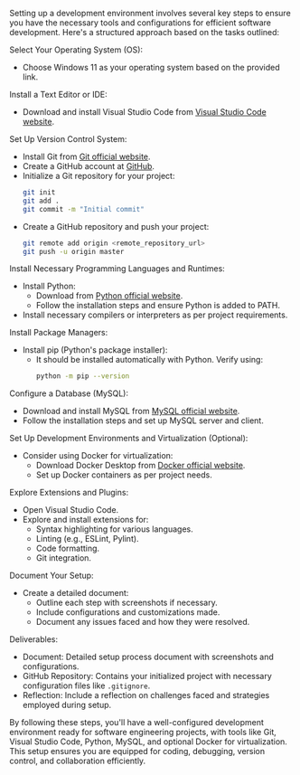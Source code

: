 Setting up a development environment involves several key steps to ensure you have the necessary tools and configurations for efficient software development. Here's a structured approach based on the tasks outlined:

Select Your Operating System (OS):
- Choose Windows 11 as your operating system based on the provided link.

 Install a Text Editor or IDE:
- Download and install Visual Studio Code from [Visual Studio Code website](https://code.visualstudio.com/Download).

 Set Up Version Control System:
- Install Git from [Git official website](https://git-scm.com/download/win).
- Create a GitHub account at [GitHub](https://github.com).
- Initialize a Git repository for your project:
  ```bash
  git init
  git add .
  git commit -m "Initial commit"
  ```
- Create a GitHub repository and push your project:
  ```bash
  git remote add origin <remote_repository_url>
  git push -u origin master
  ```

 Install Necessary Programming Languages and Runtimes:
- Install Python:
  - Download from [Python official website](https://www.python.org/downloads/windows/).
  - Follow the installation steps and ensure Python is added to PATH.
- Install necessary compilers or interpreters as per project requirements.

 Install Package Managers:
- Install pip (Python's package installer):
  - It should be installed automatically with Python. Verify using:
    ```bash
    python -m pip --version
    ```

 Configure a Database (MySQL):
- Download and install MySQL from [MySQL official website](https://dev.mysql.com/downloads/windows/installer/5.7.html).
- Follow the installation steps and set up MySQL server and client.

Set Up Development Environments and Virtualization (Optional):
- Consider using Docker for virtualization:
  - Download Docker Desktop from [Docker official website](https://www.docker.com/products/docker-desktop).
  - Set up Docker containers as per project needs.

 Explore Extensions and Plugins:
- Open Visual Studio Code.
- Explore and install extensions for:
  - Syntax highlighting for various languages.
  - Linting (e.g., ESLint, Pylint).
  - Code formatting.
  - Git integration.

Document Your Setup:
- Create a detailed document:
  - Outline each step with screenshots if necessary.
  - Include configurations and customizations made.
  - Document any issues faced and how they were resolved.

 Deliverables:
- Document: Detailed setup process document with screenshots and configurations.
- GitHub Repository: Contains your initialized project with necessary configuration files like `.gitignore`.
- Reflection: Include a reflection on challenges faced and strategies employed during setup.

By following these steps, you'll have a well-configured development environment ready for software engineering projects, with tools like Git, Visual Studio Code, Python, MySQL, and optional Docker for virtualization. This setup ensures you are equipped for coding, debugging, version control, and collaboration efficiently.
